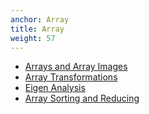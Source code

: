 ```yaml
---
anchor: Array
title: Array
weight: 57
---
```


* [Arrays and Array Images](https://github.com/csaybar/rgee/blob/examples//Array/array_images.R)
* [Array Transformations](https://github.com/csaybar/rgee/blob/examples//Array/array_transformations.R)
* [Eigen Analysis](https://github.com/csaybar/rgee/blob/examples//Array/eigen_analysis.R)
* [Array Sorting and Reducing](https://github.com/csaybar/rgee/blob/examples//Array/array_sorting.R)
